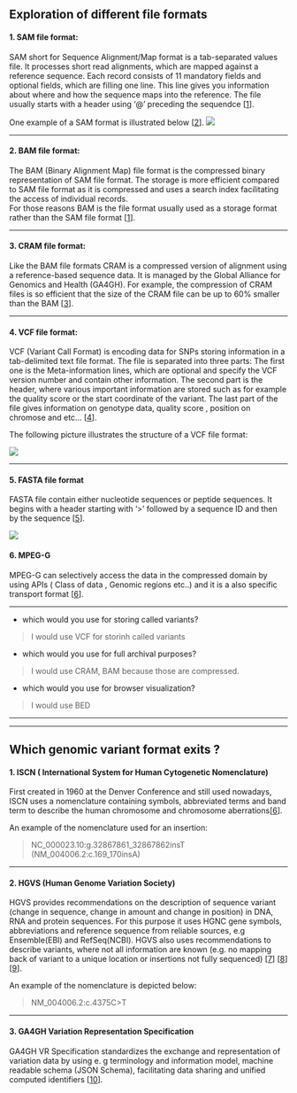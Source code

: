 
##  Exploration of different file formats


 ####  1. SAM file format:

SAM short for Sequence Alignment/Map format is a tab-separated values file. It processes short read alignments, which are mapped against a reference sequence. 
Each record consists of 11 mandatory fields and optional fields, which are filling one line. This line gives you information about where and how the sequence maps into the reference. The file usually starts with a header using ‘@’ preceding the sequendce [[1]].  

One example of a SAM format is illustrated below [[2]].
![](https://www.samformat.info/images/sam_format_annotated_example.5108a0cd.jpg)

[1]: http://samtools.github.io/hts-specs/SAMv1.pdf
[2]: https://www.samformat.info/sam-format-flag


---

 #### 2. BAM file format:
The BAM (Binary Alignment Map) file format is the compressed binary representation of SAM file format. 
The storage is more efficient compared to SAM file format as it is compressed and uses a search index facilitating the access of individual records.  
For those reasons BAM is the file format usually used as a storage format rather than the SAM file format [[1]].

---

 #### 3. CRAM file format:
Like the BAM file formats CRAM is a compressed version of alignment using a reference-based sequence data. It is managed by the Global Alliance for Genomics and Health (GA4GH). 
For example, the compression of CRAM files is so efficient that the size of the CRAM file can be up to 60% smaller than the BAM [[3]].


[3]: https://samtools.github.io/hts-specs/CRAMv3.pdf

---

 #### 4. VCF file format:
VCF (Variant Call Format) is encoding data for SNPs storing information in a tab-delimited text file format. The file is separated into three parts:  The first one is the Meta-information lines, which are optional and specify the VCF version number and contain other information. 
The second part is the header, where various important information are stored such as for example the quality score or the start coordinate of the variant. 
The last part of the file gives information on genotype data, quality score , position on chromose and etc… [[4]].
 
 The following picture illustrates the structure of a VCF file format:
 
 ![](https://adatastory.files.wordpress.com/2016/09/example_vcf_wiki.jpg?w=1024)



[4]: https://samtools.github.io/hts-specs/VCFv4.2.pdf

---

 ####  5. FASTA file format
FASTA file contain either nucleotide sequences or peptide sequences. It begins with a header starting with ‘>’ followed by a sequence ID and then by the sequence [[5]].


![](https://upload.wikimedia.org/wikipedia/commons/0/03/FAM149A_Promoter_region_%28FASTA_format%29.png)


[5]: http://genetics.bwh.harvard.edu/pph/FASTA.html


 #### 6. MPEG-G
MPEG-G can selectively access the data in the compressed domain by using APIs ( Class of data , Genomic regions etc..) and it is a also specific transport format [[6]].

[6]: https://www.biorxiv.org/content/10.1101/426353v1#:~:text=The%20MPEG%2DG%20standardization%20project,data%20processing%2C%20transport%20and%20sharing.

---




-  	which would you use for storing called variants?
  >I would use VCF for storinh called variants
  
  
  
-   which would you use for full archival purposes?
  >I would use CRAM, BAM because those are compressed.
  
  
  
  
  
 -  which would you use for browser visualization?
 >I would use BED
  
  
  
  

---
---

## Which genomic variant format exits ?



#### 1. ISCN ( International System for Human Cytogenetic Nomenclature)

First created in 1960 at the Denver Conference and still used nowadays, ISCN uses a nomenclature containing symbols, abbreviated terms and band term to describe the human 
chromosome and chromosome aberrations[[6]].

An example of the nomenclature used for an insertion:
>NC_000023.10:g.32867861_32867862insT (NM_004006.2:c.169_170insA)

[6]: http://varnomen.hgvs.org/bg-material/consultation/ISCN/


---


#### 2. HGVS  (Human Genome Variation Society)
HGVS provides recommendations on the description of sequence variant (change in sequence, change in amount and change in position) in DNA, RNA and protein sequences. For this purpose it uses HGNC gene symbols, abbreviations and reference sequence from reliable sources, e.g Ensemble(EBI) and RefSeq(NCBI). HGVS also uses recommendations to describe variants, where not all information are known (e.g.  no mapping back of variant to a unique location or insertions not fully sequenced) [[7]] [[8]] [[9]].

An example of the nomenclature is depicted below:

>NM_004006.2:c.4375C>T


[7]: https://varnomen.hgvs.org/recommendations/general/
[8]: http://www.hgvs.org/varnomen/HGVS-basics2017.pdf
[9]: https://varnomen.hgvs.org/recommendations/uncertain/


---


####  3. GA4GH Variation Representation Specification
GA4GH VR Specification standardizes the exchange and representation of variation data by using e. g terminology and information model, machine readable schema (JSON Schema), facilitating data sharing and unified computed identifiers [[10]].

[10]: https://vr-spec.readthedocs.io/en/1.1/

